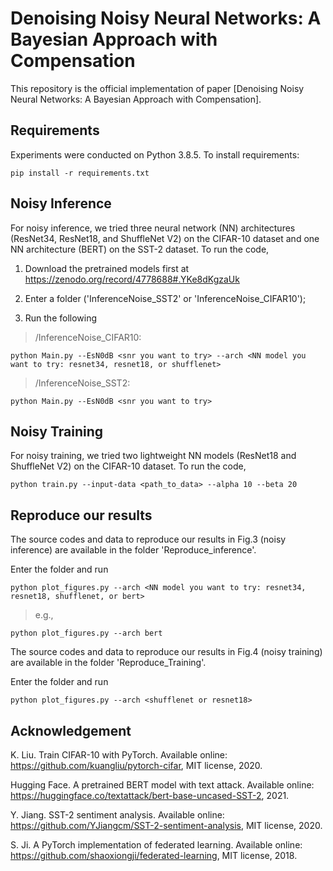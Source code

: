 # Denoising Noisy Neural Networks: A Bayesian Approach with Compensation

This repository is the official implementation of paper [Denoising Noisy Neural Networks: A Bayesian Approach with Compensation].
<!-- (add arXiv link) -->

<!-- >📋  Optional: If you find this repository useful, pls cite as include a graphic explaining your approach/main result, bibtex entry, link to demos, blog posts and tutorials -->

## Requirements

Experiments were conducted on Python 3.8.5. To install requirements:

```setup
pip install -r requirements.txt
```

## Noisy Inference

For noisy inference, we tried three neural network (NN) architectures (ResNet34, ResNet18, and ShuffleNet V2) on the CIFAR-10 dataset and one NN architecture (BERT) on the SST-2 dataset. To run the code, 

1. Download the pretrained models first at https://zenodo.org/record/4778688#.YKe8dKgzaUk

2. Enter a folder ('InferenceNoise_SST2' or 'InferenceNoise_CIFAR10');

3. Run the following

> /InferenceNoise_CIFAR10:
```train
python Main.py --EsN0dB <snr you want to try> --arch <NN model you want to try: resnet34, resnet18, or shufflenet>
```

> /InferenceNoise_SST2:
```train
python Main.py --EsN0dB <snr you want to try>
```


## Noisy Training

For noisy training, we tried two lightweight NN models (ResNet18 and ShuffleNet V2) on the CIFAR-10 dataset. To run the code, 

```train
python train.py --input-data <path_to_data> --alpha 10 --beta 20
```



## Reproduce our results

The source codes and data to reproduce our results in Fig.3 (noisy inference) are available in the folder 'Reproduce_inference'.

Enter the folder and run

```train
python plot_figures.py --arch <NN model you want to try: resnet34, resnet18, shufflenet, or bert>
```
> e.g.,
```train
python plot_figures.py --arch bert
```

<!-- <img src="https://github.com/lynshao/NoisyNN/blob/main/Reproduce_inference/Fig3a.png" width="450" alt="Fig3a"/>
<img src="https://github.com/lynshao/NoisyNN/blob/main/Reproduce_inference/Fig3b.png" width="450" alt="Fig3b"/>
<img src="https://github.com/lynshao/NoisyNN/blob/main/Reproduce_inference/Fig3c.png" width="450" alt="Fig3c"/>
<img src="https://github.com/lynshao/NoisyNN/blob/main/Reproduce_inference/Fig3d.png" width="450" alt="Fig3d"/> -->

The source codes and data to reproduce our results in Fig.4 (noisy training) are available in the folder 'Reproduce_Training'.

Enter the folder and run

```train
python plot_figures.py --arch <shufflenet or resnet18>
```

## Acknowledgement

K. Liu. Train CIFAR-10 with PyTorch. Available online: https://github.com/kuangliu/pytorch-cifar, MIT license, 2020.

Hugging Face. A pretrained BERT model with text attack. Available online: https://huggingface.co/textattack/bert-base-uncased-SST-2, 2021.

Y. Jiang. SST-2 sentiment analysis. Available online: https://github.com/YJiangcm/SST-2-sentiment-analysis, MIT license, 2020.

S. Ji. A PyTorch implementation of federated learning. Available online: https://github.com/shaoxiongji/federated-learning, MIT license, 2018.
